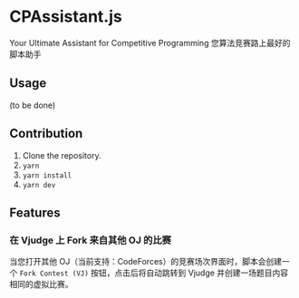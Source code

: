 # CPAssistant.js

Your Ultimate Assistant for Competitive Programming
您算法竞赛路上最好的脚本助手

## Usage

(to be done)

## Contribution

1. Clone the repository.
2. `yarn`
3. `yarn install`
4. `yarn dev`

## Features

### 在 Vjudge 上 Fork 来自其他 OJ 的比赛

当您打开其他 OJ（当前支持：CodeForces）的竞赛场次界面时，脚本会创建一个 `Fork Contest (VJ)` 按钮，点击后将自动跳转到 Vjudge 并创建一场题目内容相同的虚拟比赛。
